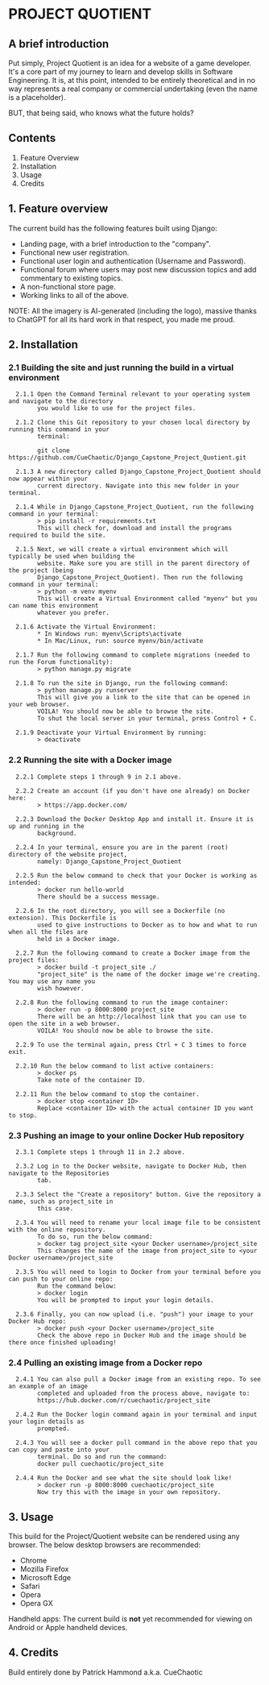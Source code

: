 # PROJECT QUOTIENT

## A brief introduction

Put simply, Project Quotient is an idea for a website of a game developer. It's a core part of my
journey to learn and develop skills in Software Engineering. It is, at this point, intended to be
entirely theoretical and in no way represents a real company or commercial undertaking (even the
name is a placeholder).

BUT, that being said, who knows what the future holds?

## Contents
1. Feature Overview
2. Installation
3. Usage
4. Credits

## 1. Feature overview

The current build has the following features built using Django:
* Landing page, with a brief introduction to the "company".
* Functional new user registration.
* Functional user login and authentication (Username and Password).
* Functional forum where users may post new discussion topics and add commentary to existing topics.
* A non-functional store page.
* Working links to all of the above.

NOTE: All the imagery is AI-generated (including the logo), massive thanks to ChatGPT for all its
hard work in that respect, you made me proud.

## 2. Installation

   ### 2.1 Building the site and just running the build in a virtual environment
   
      2.1.1 Open the Command Terminal relevant to your operating system and navigate to the directory
            you would like to use for the project files.

      2.1.2 Clone this Git repository to your chosen local directory by running this command in your
            terminal:
            
            git clone https://github.com/CueChaotic/Django_Capstone_Project_Quotient.git

      2.1.3 A new directory called Django_Capstone_Project_Quotient should now appear within your
            current directory. Navigate into this new folder in your terminal.

      2.1.4 While in Django_Capstone_Project_Quotient, run the following command in your terminal:
            > pip install -r requirements.txt
            This will check for, download and install the programs required to build the site.

      2.1.5 Next, we will create a virtual environment which will typically be used when building the
            website. Make sure you are still in the parent directory of the project (being
            Django_Capstone_Project_Quotient). Then run the following command in your terminal:
            > python -m venv myenv
            This will create a Virtual Environment called "myenv" but you can name this environment
            whatever you prefer.

      2.1.6 Activate the Virtual Environment:
            * In Windows run: myenv\Scripts\activate
            * In Mac/Linux, run: source myenv/bin/activate

      2.1.7 Run the following command to complete migrations (needed to run the Forum functionality):
            > python manage.py migrate

      2.1.8 To run the site in Django, run the following command:
            > python manage.py runserver
            This will give you a link to the site that can be opened in your web browser.
            VOILA! You should now be able to browse the site.
            To shut the local server in your terminal, press Control + C.

      2.1.9 Deactivate your Virtual Environment by running:
            > deactivate
      
   ### 2.2 Running the site with a Docker image

      2.2.1 Complete steps 1 through 9 in 2.1 above.

      2.2.2 Create an account (if you don't have one already) on Docker here:
            > https://app.docker.com/

      2.2.3 Download the Docker Desktop App and install it. Ensure it is up and running in the
            background.

      2.2.4 In your terminal, ensure you are in the parent (root) directory of the website project,
            namely: Django_Capstone_Project_Quotient

      2.2.5 Run the below command to check that your Docker is working as intended:
            > docker run hello-world
            There should be a success message.

      2.2.6 In the root directory, you will see a Dockerfile (no extension). This Dockerfile is
            used to give instructions to Docker as to how and what to run when all the files are
            held in a Docker image.

      2.2.7 Run the following command to create a Docker image from the project files:
            > docker build -t project_site ./
            "project_site" is the name of the docker image we're creating. You may use any name you
            wish however.

      2.2.8 Run the following command to run the image container:
            > docker run -p 8000:8000 project_site
            There will be an http://localhost link that you can use to open the site in a web browser.
            VOILA! You should now be able to browse the site.

      2.2.9 To use the terminal again, press Ctrl + C 3 times to force exit.

      2.2.10 Run the below command to list active containers:
            > docker ps
            Take note of the container ID.

      2.2.11 Run the below command to stop the container.
            > docker stop <container ID>
            Replace <container ID> with the actual container ID you want to stop.

   ### 2.3 Pushing an image to your online Docker Hub repository

      2.3.1 Complete steps 1 through 11 in 2.2 above.

      2.3.2 Log in to the Docker website, navigate to Docker Hub, then navigate to the Repositories
            tab.

      2.3.3 Select the "Create a repository" button. Give the repository a name, such as project_site in
            this case.

      2.3.4 You will need to rename your local image file to be consistent with the online repository.
            To do so, run the below command:
            > docker tag project_site <your Docker username>/project_site
            This changes the name of the image from project_site to <your Docker username>/project_site

      2.3.5 You will need to login to Docker from your terminal before you can push to your online repo:
            Run the command below:
            > docker login
            You will be prompted to input your login details.

      2.3.6 Finally, you can now upload (i.e. "push") your image to your Docker Hub repo:
            > docker push <your Docker username>/project_site
            Check the above repo in Docker Hub and the image should be there once finished uploading!

   ### 2.4 Pulling an existing image from a Docker repo

      2.4.1 You can also pull a Docker image from an existing repo. To see an example of an image
            completed and uploaded from the process above, navigate to:
            https://hub.docker.com/r/cuechaotic/project_site

      2.4.2 Run the Docker login command again in your terminal and input your login details as
            prompted.

      2.4.3 You will see a docker pull command in the above repo that you can copy and paste into your
            terminal. Do so and run the command:
            docker pull cuechaotic/project_site

      2.4.4 Run the Docker and see what the site should look like!
            > docker run -p 8000:8000 cuechaotic/project_site
            Now try this with the image in your own repository.

## 3. Usage

This build for the Project/Quotient website can be rendered using any browser. The below desktop
browsers are recommended:
* Chrome
* Mozilla Firefox
* Microsoft Edge
* Safari
* Opera
* Opera GX

Handheld apps: The current build is **not** yet recommended for viewing on Android or Apple
handheld devices.

## 4. Credits

Build entirely done by Patrick Hammond a.k.a. CueChaotic
